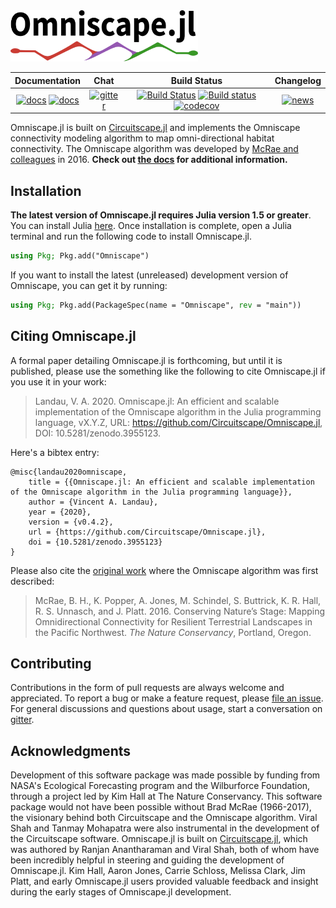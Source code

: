 <img src='docs/src/assets/logo.png' width=300/>

| **Documentation** | **Chat** | **Build Status**| **Changelog**|
|:-----------------------------------------------------:|:------------------------------------:|:-----------:|:-------:|
| [![docs](https://img.shields.io/badge/docs-stable-blue.svg)](https://docs.circuitscape.org/Omniscape.jl/stable) [![docs](https://img.shields.io/badge/docs-latest-blue.svg)](https://docs.circuitscape.org/Omniscape.jl/latest) | [![gitter](https://badges.gitter.im/Circuitscape/Omniscape.jl.png)](https://gitter.im/Circuitscape/Omniscape.jl) | [![Build Status](https://travis-ci.com/Circuitscape/Omniscape.jl.svg?branch=main)](https://travis-ci.com/Circuitscape/Omniscape.jl) [![Build status](https://ci.appveyor.com/api/projects/status/5mw77lobayetc9wh?svg=true)](https://ci.appveyor.com/project/vlandau/omniscape-jl) [![codecov](https://codecov.io/gh/Circuitscape/Omniscape.jl/branch/main/graph/badge.svg)](https://codecov.io/gh/Circuitscape/Omniscape.jl) | [![news](https://img.shields.io/static/v1?label=version&message=v0.4.2&color=orange)](https://github.com/Circuitscape/Omniscape.jl/releases) |

Omniscape.jl is built on [Circuitscape.jl](https://github.com/Circuitscape/Circuitscape.jl) and implements the Omniscape connectivity modeling algorithm to map omni-directional habitat connectivity. The Omniscape algorithm was developed by [McRae and colleagues](https://www.researchgate.net/publication/304842896_Conserving_Nature's_Stage_Mapping_Omnidirectional_Connectivity_for_Resilient_Terrestrial_Landscapes_in_the_Pacific_Northwest) in 2016. **Check out [the docs](https://circuitscape.github.io/Omniscape.jl/stable) for additional information.**

## Installation

**The latest version of Omniscape.jl requires Julia version 1.5 or greater**. You can install Julia [here](https://julialang.org/downloads/). Once installation is complete, open a Julia terminal and run the following code to install Omniscape.jl.
```julia
using Pkg; Pkg.add("Omniscape")
```
If you want to install the latest (unreleased) development version of Omniscape, you can get it by running:
```julia
using Pkg; Pkg.add(PackageSpec(name = "Omniscape", rev = "main"))
```

## Citing Omniscape.jl

A formal paper detailing Omniscape.jl is forthcoming, but until it is published, please use the something like the following to cite Omniscape.jl if you use it in your work:
> Landau, V. A. 2020. Omniscape.jl: An efficient and scalable implementation of the Omniscape algorithm in the Julia programming language, vX.Y.Z, URL: https://github.com/Circuitscape/Omniscape.jl, DOI: 10.5281/zenodo.3955123.

Here's a bibtex entry:
```
@misc{landau2020omniscape,
    title = {{Omniscape.jl: An efficient and scalable implementation of the Omniscape algorithm in the Julia programming language}},
    author = {Vincent A. Landau},
    year = {2020},
    version = {v0.4.2},
    url = {https://github.com/Circuitscape/Omniscape.jl},
    doi = {10.5281/zenodo.3955123}
}
```

Please also cite the [original work](https://www.researchgate.net/publication/304842896_Conserving_Nature's_Stage_Mapping_Omnidirectional_Connectivity_for_Resilient_Terrestrial_Landscapes_in_the_Pacific_Northwest) where the Omniscape algorithm was first described:
> McRae, B. H., K. Popper, A. Jones, M. Schindel, S. Buttrick, K. R. Hall, R. S. Unnasch, and J. Platt. 2016. Conserving Nature’s Stage: Mapping Omnidirectional Connectivity for Resilient Terrestrial Landscapes in the Pacific Northwest. *The Nature Conservancy*, Portland, Oregon.

## Contributing
Contributions in the form of pull requests are always welcome and appreciated. To report a bug or make a feature request, please [file an issue](https://github.com/Circuitscape/Omniscape.jl/issues/new). For general discussions and questions about usage, start a conversation on [gitter](https://gitter.im/Circuitscape/Omniscape.jl).

## Acknowledgments
Development of this software package was made possible by funding from NASA's Ecological Forecasting program and the Wilburforce Foundation, through a project led by Kim Hall at The Nature Conservancy. This software package would not have been possible without Brad McRae (1966-2017), the visionary behind both Circuitscape and the Omniscape algorithm. Viral Shah and Tanmay Mohapatra were also instrumental in the development of the Circuitscape software. Omniscape.jl is built on [Circuitscape.jl](https://github.com/Circuitscape/Circuitscape.jl), which was authored by Ranjan Anantharaman and Viral Shah, both of whom have been incredibly helpful in steering and guiding the development of Omniscape.jl. Kim Hall, Aaron Jones, Carrie Schloss, Melissa Clark, Jim Platt, and early Omniscape.jl users provided valuable feedback and insight during the early stages of Omniscape.jl development.


